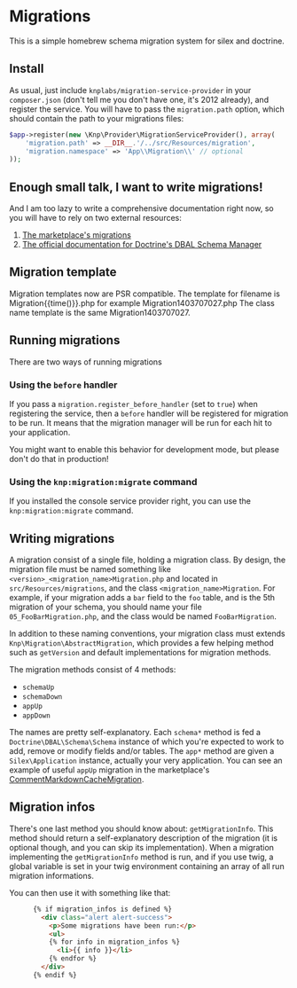 # Migrations

This is a simple homebrew schema migration system for silex and doctrine.

## Install

As usual, just include `knplabs/migration-service-provider` in your `composer.json` (don't tell me you don't have one, it's 2012 already), and register the service. You will have to pass the `migration.path` option, which should contain the path to your migrations files:

```php
$app->register(new \Knp\Provider\MigrationServiceProvider(), array(
    'migration.path' => __DIR__.'/../src/Resources/migration',
    'migration.namespace' => 'App\\Migration\\' // optional
));
```

## Enough small talk, I want to write migrations!

And I am too lazy to write a comprehensive documentation right now, so you will have to rely on two external resources:

1. [The marketplace's migrations](https://github.com/KnpLabs/marketplace/tree/master/src/Resources/migrations)
2. [The official documentation for Doctrine's DBAL Schema Manager](http://readthedocs.org/docs/doctrine-dbal/en/latest/reference/schema-manager.html)

## Migration template

Migration templates now are PSR compatible.
The template for filename is Migration{{time()}}.php for example Migration1403707027.php
The class name template is the same Migration1403707027.

## Running migrations

There are two ways of running migrations

### Using the `before` handler

If you pass a `migration.register_before_handler` (set to `true`) when registering the service, then a `before` handler will be registered for migration to be run. It means that the migration manager will be run for each hit to your application.

You might want to enable this behavior for development mode, but please don't do that in production!

### Using the `knp:migration:migrate` command

If you installed the console service provider right, you can use the `knp:migration:migrate` command.

## Writing migrations

A migration consist of a single file, holding a migration class. By design, the migration file must be named something like `<version>_<migration_name>Migration.php` and located in `src/Resources/migrations`, and the class `<migration_name>Migration`. For example, if your migration adds a `bar` field to the `foo` table, and is the 5th migration of your schema, you should name your file `05_FooBarMigration.php`, and the class would be named `FooBarMigration`.

In addition to these naming conventions, your migration class must extends `Knp\Migration\AbstractMigration`, which provides a few helping method such as `getVersion` and default implementations for migration methods.

The migration methods consist of 4 methods:

* `schemaUp`
* `schemaDown`
* `appUp`
* `appDown`

The names are pretty self-explanatory. Each `schema*` method is fed a `Doctrine\DBAL\Schema\Schema` instance of which you're expected to work to add, remove or modify fields and/or tables. The `app*` method are given a `Silex\Application` instance, actually your very application. You can see an example of useful `appUp` migration in the marketplace's [CommentMarkdownCacheMigration](https://github.com/knplabs/marketplace/blob/master/src/Resources/migrations/04_CommentMarkdownCacheMigration.php).

## Migration infos

There's one last method you should know about: `getMigrationInfo`. This method should return a self-explanatory description of the migration (it is optional though, and you can skip its implementation). When a migration implementing the `getMigrationInfo` method is run, and if you use twig, a global variable is set in your twig environment containing an array of all run migration informations.

You can then use it with something like that:

```html
      {% if migration_infos is defined %}
        <div class="alert alert-success">
          <p>Some migrations have been run:</p>
          <ul>
          {% for info in migration_infos %}
            <li>{{ info }}</li>
          {% endfor %}
        </div>
      {% endif %}
```